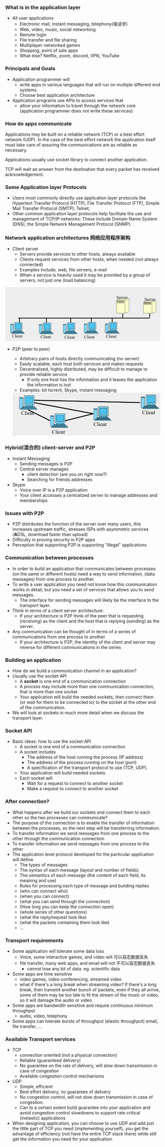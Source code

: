 ### What is in the application layer

* All user applications
  * Electronic mail, instant messaging, telephony(电话学)
  * Web, video, music, social networking
  * Remote login
  * File transfer and file sharing
  * Multiplayer networked games
  * Shopping, point of sale apps
  * What else? Netfilx, zoom, discord, VPN, YouTube

### Principals and Goals

* Application programmer will 
  * write apps in various languages that will run on multiple different end systems
  * Choose best application architecture
* Application programs use APIs to access services that 
  * allow your information to travel through the network core (application programmer does not write these services)

### How do apps communicate

Applications may be built on a reliable network (TCP) or a best effort network (UDP). In the case of the best effort network the application itself must take care of assuring the communications are as reliable as necessary.

Applications usually use socket library to connect another application.

TCP will wait an answer from the destination that every packet has received acknowledgement. 

### Some Application layer Protocols 

* Users most commonly directly use application layer protocols like Hypertext Transfer Protocol (HTTP), File Transfer Protocol (FTP), Simple Mail Transfer Protocol (SMTP); Telnet,
* Other common application layer protocols help facilitate the use and management of TCP/IP networks: These include Domain Name System (DNS), the Simple Network Management Protocol (SNMP).

### Network application architectures 网络应用程序架构

* Client server
  * Servers provide services to other hosts, always available
  * Clients request services from other hosts, when needed (not always connected)
  * Examples include, web, file servers, e-mail
  * When a service is heavily used it may be provided by a group of servers, not just one (load balancing)

<img src="img/3.1.png" />

* P2P (peer to peer)

  * Arbitrary pairs of hosts directly communicating (no server)
  * Easily scalable, each host both services and makes requests
  * Decentralized, highly distributed, may be difficult to manage to provide reliable service
    * If only one host has the information and it leaves the application the information is lost
  * Examples: bit torrent, Skype, instant messaging

  <img src="img/3.2.png" />

### Hybrid(混合的) client-server and P2P

* Instant Messaging
  * Sending messages is P2P
  * Central server manages 
    * client detection (are you on right now?)
    * Searching for friends addresses 
* Skype
  * Voice over IP is a P2P application
  * Your client accesses a centralized server to manage addresses and memberships

### Issues with P2P

* P2P distributes the function of the server over many users, this increases upstream traffic, stresses ISPs with asymmetric services (**A**DSL, download faster than upload)
* Difficulty in proving security in P2P apps
* Perception that supporting P2P is supporting "illegal" applications

### Communication between processes

* In order to build an application that communicates between processes (on the same or different hosts) need a way to send information, (data messages) from one process to another.
* To write a user application you need not know how this communication works in detail, but you need a set of services that allows you to send messages.
  * The interface for sending messages will likely be the interface to the transport layer.
* Think in terms of a client server architecture: 
  * If your architecture is P2P think of the peer that is requesting (receiving) as the client and the host that is replying (sending) as the server. 
* Any communication can be thought of in terms of a series of communications from one process to another
  * If your architecture is P2P, the identity of the client and server may reverse for different communications in the series

### Building an application

* How do we build a communication channel in an application?
* Usually use the socket API
  * A **socket** is one end of a communication connection
  * A process may include more than one communication connection, that is more than one socket
  * Your application will build the needed sockets, then connect them (or wait for them to be connected to) to the socket at the other end of the communication.
* We will look at sockets in much more detail when we discuss the transport layer.

### Socket API

* Basic ideas: how to use the socket API
  * A socket is one end of a communication connection
  * A socket includes  
    * The address of the host running the process (IP address)
    * The address of the process running on the host (port)
    * A specification of the transport protocol to use (TCP, UDP).
  * Your application will build needed sockets
  * Each socket will
    * Wait for a request to connect to another socket
    * Make a request to connect to another socket

### After connection?

* What happens after we build our sockets and connect them to each other so the two processes can communicate?
* The purpose of the connection is to enable the transfer of information between the processes, so the next step will be transferring information.
* To transfer information we send messages from one process to the other through the communication connection
* To transfer information we send messages from one process to the other 
* The application level protocol developed for the particular application will define
  * The types of messages
  * The syntax of each message (layout and number of fields)
  * The semantics of each message (the content of each field, its meaning and use)
  * Rules for processing each type of message and building replies
  * (who can connect who)
  * (when you can connect)
  * (what you can send through the connection)
  * (How long you can keep the connection open)
  * (whole series of other questions)
  * (what the reply/request look like)
  * (what the packets containing them look like)
  * ...

### Transport requirements

* Some application will tolerate some data loss 
  * Voice, some interactive games, and video will 可以容忍数据丢失
  * file transfer, many web apps, and email will not 不可以容忍数据丢失
    * cannot lose any bit of data. eg. scientific data
* Some apps are time sensitive 
  * video games, video conferencing, streamed video
  * what if there's a long break when streaming video? If there's a long break, then transmit another bunch of packets, even if they all arrive, some of them may be too late to fit the stream of the music or video, so it will damage the audio or video.
* Some apps are bandwidth sensitive and require continuous minimum throughput
  * audio, video, telephony
* Some apps can tolerate bursts of throughput (elastic throughput) email, file transfer, …

### Available Transport services

* TCP
  * connection oriented (not a physical connection)
  * Reliable (guaranteed delivery)
  * No guarantee on the rate of delivery, will slow down transmission in case of congestion
  * Available congestion control mechanisms
* UDP
  * Simple, efficient
  * Best effort delivery, no guarantee of delivery
  * No congestion control, will not slow down transmission in case of congestion.
  * Can to a certain extent build guarantee into your application and avoid congestion control slowdowns to support rate critical (inelastic) applications 
* When designing application, you can choose to use UDP and add just the little part of TCP you need (implementing yourself), you get the advantage of efficiency (not have the entire TCP stack there) while still get the information you need for your application.

### 

